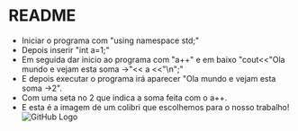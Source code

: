 # README

* Iniciar o programa com "using namespace std;"
* Depois inserir "int a=1;"
* Em seguida dar inicio ao programa com "a++" e em baixo "cout<<"Ola mundo e vejam esta soma ->"<< a <<"\n";"
* E depois executar o programa irá aparecer "Ola mundo e vejam esta soma ->2".
* Com uma seta no 2 que indica a soma feita com o a++.
* E esta é a imagem de um colibri que escolhemos para o nosso trabalho!
![GitHub Logo](TI/colibri-de-cores-vivas-na-natureza.jpg)
